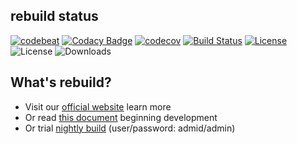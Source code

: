 ## rebuild status
[![codebeat](https://codebeat.co/badges/fbd559f6-30bb-42e7-bd0f-2568c637f104)](https://codebeat.co/projects/github-com-getrebuild-rebuild-master)
[![Codacy Badge](https://api.codacy.com/project/badge/Grade/599a0a3e46f84e6bbc29e8fbe4632860)](https://www.codacy.com/app/getrebuild/rebuild?utm_source=github.com&amp;utm_medium=referral&amp;utm_content=getrebuild/rebuild&amp;utm_campaign=Badge_Grade)
[![codecov](https://codecov.io/gh/getrebuild/rebuild/branch/master/graph/badge.svg)](https://codecov.io/gh/getrebuild/rebuild)
[![Build Status](https://travis-ci.org/getrebuild/rebuild.svg?branch=master)](https://travis-ci.org/getrebuild/rebuild)
[![License](https://app.fossa.io/api/projects/git%2Bgithub.com%2Fgetrebuild%2Frebuild.svg?type=shield)](https://app.fossa.io/projects/git%2Bgithub.com%2Fgetrebuild%2Frebuild?ref=badge_shield)
![License](https://img.shields.io/github/license/getrebuild/rebuild.svg)
![Downloads](https://img.shields.io/github/downloads/getrebuild/rebuild/total.svg)

## What's rebuild? 
* Visit our [official website](https://getrebuild.com/) learn more
* Or read [this document](https://getrebuild.com/docs/dev/) beginning development
* Or trial [nightly build](https://nightly.getrebuild.com/) (user/password: admid/admin)
